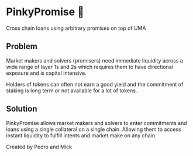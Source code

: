 # PinkyPromise 🤙

Cross chain loans using arbitrary promises on top of UMA

## Problem

Market makers and solvers (promisers) need immediate liquidity across a wide range of layer 1s and 2s which requires them to have directional exposure and is capital intensive.

Holders of tokens can often not earn a good yield and the commitment of staking is long term or not available for a lot of tokens.


## Solution

PinkyPromise allows market makers and solvers to enter commitments and loans using a single collateral on a single chain. Allowing them to access instant liquidity to fulfill intents and market make on any chain.


Created by Pedro and Mick 
